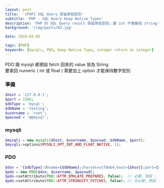 ```yaml
---
layout: post
title:  '[PHP] SQL Query 保留原始型別'
subtitle: 'PHP - SQL Query Keep Native Types'
description: 'PHP 的 SQL Query result 保留原始型別，讓 int 不會變成 string'
background: '/img/posts/02.jpg'

date: 2018-03-05

tags: [PHP]
keywords: [mysqli, PDO, Keep Native Type, integer return as integer]
---
```


PDO 跟 mysqli 都預設 fetch 回來的 value 皆為 String  
要拿回 numeric ( int 或 float ) 需要加上 option 才能保持數字型別

### 準備
```php
$host = '127.0.0.1';
$port = 3306;
$dbType = 'mysql';
$dbName = 'testing';
$username = 'root';
$passwd = '@@mysql';
```

### mysqli
```php
$mysqli = new mysqli($host, $username, $passwd, $dbName, $port);
$mysqli->options(MYSQLI_OPT_INT_AND_FLOAT_NATIVE, 1);
```

### PDO
```php
$dsn = "{$dbType}:dbname={$dbName};charset=utf8mb4;host={$host};port={$port}";
$pdo = new PDO($dsn, $username, $passwd);
$pdo->setAttribute(PDO::ATTR_EMULATE_PREPARES, false);  // 必要，預設 : true
$pdo->setAttribute(PDO::ATTR_STRINGIFY_FETCHES, false); // 非必要，預設 : false，但還是都加上吧
```